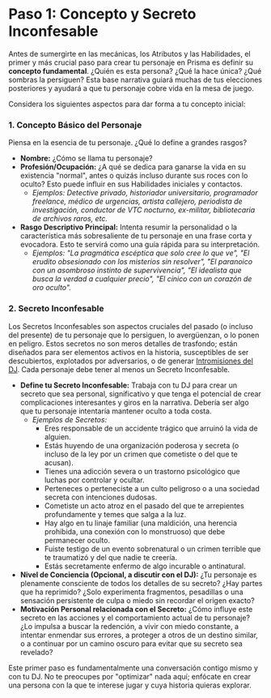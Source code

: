 # Paso 1: Concepto y Secreto Inconfesable

Antes de sumergirte en las mecánicas, los Atributos y las Habilidades, el primer y más crucial paso para crear tu personaje en Prisma es definir su **concepto fundamental**. ¿Quién es esta persona? ¿Qué la hace única? ¿Qué sombras la persiguen? Esta base narrativa guiará muchas de tus elecciones posteriores y ayudará a que tu personaje cobre vida en la mesa de juego.

Considera los siguientes aspectos para dar forma a tu concepto inicial:

### 1. Concepto Básico del Personaje

Piensa en la esencia de tu personaje. ¿Qué lo define a grandes rasgos?

*   **Nombre:** ¿Cómo se llama tu personaje?
*   **Profesión/Ocupación:** ¿A qué se dedica para ganarse la vida en su existencia "normal", antes o quizás incluso durante sus roces con lo oculto? Esto puede influir en sus Habilidades iniciales y contactos.
    *   *Ejemplos: Detective privado, historiador universitario, programador freelance, médico de urgencias, artista callejero, periodista de investigación, conductor de VTC nocturno, ex-militar, bibliotecaria de archivos raros, etc.*
*   **Rasgo Descriptivo Principal:** Intenta resumir la personalidad o la característica más sobresaliente de tu personaje en una frase corta y evocadora. Esto te servirá como una guía rápida para su interpretación.
    *   *Ejemplos: "La pragmática escéptica que solo cree lo que ve", "El erudito obsesionado con los misterios sin resolver", "El paranoico con un asombroso instinto de supervivencia", "El idealista que busca la verdad a cualquier precio", "El cínico con un corazón de oro oculto".*

### 2. Secreto Inconfesable

Los Secretos Inconfesables son aspectos cruciales del pasado (o incluso del presente) de tu personaje que lo persiguen, lo avergüenzan, o lo ponen en peligro. Estos secretos no son meros detalles de trasfondo; están diseñados para ser elementos activos en la historia, susceptibles de ser descubiertos, explotados por adversarios, o de generar [Intromisiones del DJ](../../PARTE_IV_EL_DIRECTOR_DE_JUEGO/Capitulo_04_El_Arte_de_Dirigir_Prisma/04.2_Intromisiones_del_DJ.md). Cada personaje debe tener al menos un Secreto Inconfesable.

*   **Define tu Secreto Inconfesable:** Trabaja con tu DJ para crear un secreto que sea personal, significativo y que tenga el potencial de crear complicaciones interesantes y giros en la narrativa. Debería ser algo que tu personaje intentaría mantener oculto a toda costa.
    *   *Ejemplos de Secretos:*
        *   Eres responsable de un accidente trágico que arruinó la vida de alguien.
        *   Estás huyendo de una organización poderosa y secreta (o incluso de la ley por un crimen que cometiste o del que te acusan).
        *   Tienes una adicción severa o un trastorno psicológico que luchas por controlar y ocultar.
        *   Perteneces o perteneciste a un culto peligroso o a una sociedad secreta con intenciones dudosas.
        *   Cometiste un acto atroz en el pasado del que te arrepientes profundamente y temes que salga a la luz.
        *   Hay algo en tu linaje familiar (una maldición, una herencia prohibida, una conexión con lo monstruoso) que debe permanecer oculto.
        *   Fuiste testigo de un evento sobrenatural o un crimen terrible que te traumatizó y del que nadie te creería.
        *   Estás secretamente enfermo de algo incurable o antinatural.
*   **Nivel de Conciencia (Opcional, a discutir con el DJ):** ¿Tu personaje es plenamente consciente de todos los detalles de su secreto? ¿Hay partes que ha reprimido? ¿Solo experimenta fragmentos, pesadillas o una sensación persistente de culpa o miedo sin recordar el origen exacto?
*   **Motivación Personal relacionada con el Secreto:** ¿Cómo influye este secreto en las acciones y el comportamiento actual de tu personaje? ¿Lo impulsa a buscar la redención, a vivir con miedo constante, a intentar enmendar sus errores, a proteger a otros de un destino similar, o a continuar por un camino oscuro para evitar que su secreto sea revelado?

Este primer paso es fundamentalmente una conversación contigo mismo y con tu DJ. No te preocupes por "optimizar" nada aquí; enfócate en crear una persona con la que te interese jugar y cuya historia quieras explorar.
